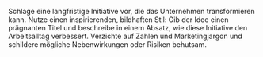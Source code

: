 <p>Schlage eine langfristige Initiative vor, die das Unternehmen transformieren kann. Nutze einen inspirierenden, bildhaften Stil: Gib der Idee einen prägnanten Titel und beschreibe in einem Absatz, wie diese Initiative den Arbeitsalltag verbessert. Verzichte auf Zahlen und Marketingjargon und schildere mögliche Nebenwirkungen oder Risiken behutsam.</p>
